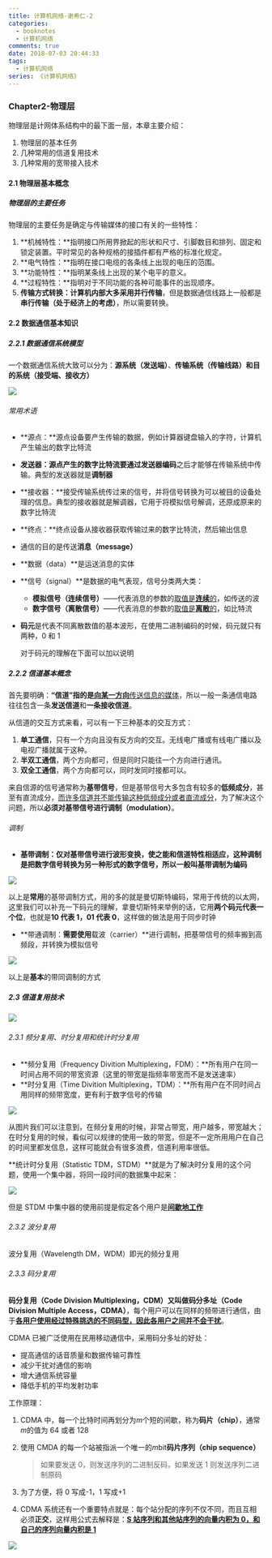```yaml
---
title: 计算机网络-谢希仁-2
categories:
  - booknotes
  - 计算机网络
comments: true
date: 2018-07-03 20:44:33
tags:
  - 计算机网络
series: 《计算机网络》
---
```


### Chapter2-物理层

物理层是计网体系结构中的最下面一层，本章主要介绍：

1. 物理层的基本任务
2. 几种常用的信道复用技术
3. 几种常用的宽带接入技术

#### 2.1 物理层基本概念

##### 物理层的主要任务

物理层的主要任务是确定与传输媒体的接口有关的一些特性：

1. **机械特性：**指明接口所用界掀起的形状和尺寸、引脚数目和排列、固定和锁定装置。平时常见的各种规格的接插件都有严格的标准化规定。
2. **电气特性：**指明在接口电缆的各条线上出现的电压的范围。
3. **功能特性：**指明某条线上出现的某个电平的意义。
4. **过程特性：**指明对于不同功能的各种可能事件的出现顺序。
5. **传输方式转换：**计算机内部大多采用**并行传输**，但是数据通信线路上一般都是**串行传输（处于经济上的考虑）**，所以需要转换。

#### 2.2 数据通信基本知识

##### 2.2.1 数据通信系统模型

一个数据通信系统大致可以分为：**源系统（发送端）**、**传输系统（传输线路）**和**目的系统（接受端、接收方）**

![](../../img/TIM截图20180705135038.png)

###### 常用术语

- **源点：**源点设备要产生传输的数据，例如计算器键盘输入的字符，计算机产生输出的数字比特流

- **发送器：**源点产生的数字比特流要通过发送器**编码**之后才能够在传输系统中传输。典型的发送器就是**调制器**

- **接收器：**接受传输系统传过来的信号，并将信号转换为可以被目的设备处理的信息。典型的接收器就是解调器，它用于将模拟信号解调，还原成原来的数字比特流

- **终点：**终点设备从接收器获取传输过来的数字比特流，然后输出信息

- 通信的目的是传送**消息（message）**

- **数据（data）**是运送消息的实体

- **信号（signal）**是数据的电气表现，信号分类两大类：

  - **模拟信号（连续信号）**——代表消息的参数的<u>取值是**连续**的</u>，如传送的波
  - **数字信号（离散信号）**——代表消息的参数的<u>取值是**离散**的</u>，如比特流

- **码元**是代表不同离散数值的基本波形，在使用二进制编码的时候，码元就只有两种，0 和 1

  对于码元的理解在下面可以加以说明

##### 2.2.2 信道基本概念

首先要明确：**“信道”**指的是<u>向**某一方向**传送信息的媒体</u>，所以一般一条通信电路往往包含一条**发送信道**和**一条接收信道**。

从信道的交互方式来看，可以有一下三种基本的交互方式：

1. **单工通信**，只有一个方向且没有反方向的交互。无线电广播或有线电广播以及电视广播就属于这种。
2. **半双工通信**，两个方向都可，但是同时只能往一个方向进行通讯。
3. **双全工通信**，两个方向都可以，同时发同时接都可以。

来自信源的信号通常称为**基带信号**，但是基带信号大多包含有较多的**低频成分**，甚至有直流成分，<u>而许多信道并不能传输这种低频成分或者直流成分</u>，为了解决这个问题，所以**必须对基带信号进行调制（modulation）**。

###### 调制

- **基带调制：**仅对基带信号进行波形变换，使之能和信道特性相适应，这种调制是把数字信号转换为另一种形式的数字信号，所以一般叫基带调制为**编码**

![](../../img/TIM图片20180706133415.png)

以上是**常用**的基带调制方式，用的多的就是曼切斯特编码，常用于传统的以太网，这里我们可以补充一下码元的理解，拿曼切斯特来举例的话，它用**两个码元代表一个位**，也就是**10 代表 1，01 代表 0**，这样做的做法是用于同步时钟

- **带通调制：**需要使用**载波（carrier）**进行调制，把基带信号的频率搬到高频段，并转换为模拟信号

![](../../img/TIM截图20180706160531.png)

以上是**基本**的带同调制的方式

##### 2.3 信道复用技术

![](../../img/TIM截图20180706163834.png)

###### 2.3.1 频分复用、时分复用和统计时分复用

- **频分复用（Frequency Divition Multiplexing，FDM）：**所有用户在同一时间占用不同的带宽资源（这里的带宽是指频率带宽而不是发送速率）
- **时分复用（Time Divition Multiplexing，TDM）：**所有用户在不同时间占用同样的频带宽度，更有利于数字信号的传输

![](../../img/TIM截图20180707164750.png)

从图片我们可以注意到，在频分复用的时候，非常占带宽，用户越多，带宽越大；在时分复用的时候，看似可以规律的使用一致的带宽，但是不一定所用用户在自己的时间里都发信息，这样可能就会有很多浪费，信道利用率很低。

**统计时分复用（Statistic TDM，STDM）**就是为了解决时分复用的这个问题，使用一个集中器，将同一段时间的数据集中起来：

![](../../img/TIM截图20180707165324.png)

但是 STDM 中集中器的使用前提是假定各个用户是<u>**间歇地工作**</u>

###### 2.3.2 波分复用

波分复用（Wavelength DM，WDM）即光的频分复用

###### 2.3.3 码分复用

**码分复用（Code Division Multiplexing，CDM）**又叫做**码分多址（Code Division Multiple Access，CDMA）**，每个用户可以在同样的频带进行通信，由于<u>**各用户使用经过特殊挑选的不同码型，因此各用户之间并不会干扰**</u>。

CDMA 已被广泛使用在民用移动通信中，采用码分多址的好处：

- 提高通信的话音质量和数据传输可靠性
- 减少干扰对通信的影响
- 增大通信系统容量
- 降低手机的平均发射功率

工作原理：

1. CDMA 中，每一个比特时间再划分为*m*个短的间歇，称为**码片（chip）**，通常*m*的值为 64 或者 128

2. 使用 CMDA 的每一个站被指派一个唯一的*m*bit**码片序列（chip sequence）**

   > 如果要发送 0，则发送序列的二进制反码，如果发送 1 则发送序列二进制原码

3. 为了方便，将 0 写成-1，1 写成+1

4. CDMA 系统还有一个重要特点就是：每个站分配的序列不仅不同，而且互相必须**正交**，这样用公式去解释是：<u>**S 站序列和其他站序列的向量内积为 0，和自己的序列向量内积是 1**</u>

![](../../img/TIM截图20180707171300.png)
